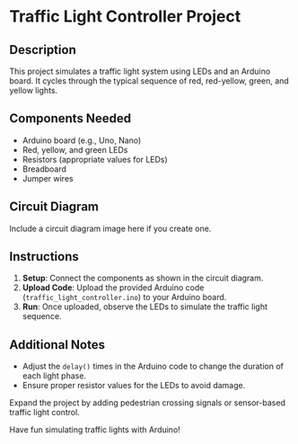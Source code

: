 # Traffic Light Controller Project

## Description
This project simulates a traffic light system using LEDs and an Arduino board. It cycles through the typical sequence of red, red-yellow, green, and yellow lights.

## Components Needed
- Arduino board (e.g., Uno, Nano)
- Red, yellow, and green LEDs
- Resistors (appropriate values for LEDs)
- Breadboard
- Jumper wires

## Circuit Diagram
Include a circuit diagram image here if you create one.

## Instructions
1. **Setup**: Connect the components as shown in the circuit diagram.
2. **Upload Code**: Upload the provided Arduino code (`traffic_light_controller.ino`) to your Arduino board.
3. **Run**: Once uploaded, observe the LEDs to simulate the traffic light sequence.

## Additional Notes
- Adjust the `delay()` times in the Arduino code to change the duration of each light phase.
- Ensure proper resistor values for the LEDs to avoid damage.

Expand the project by adding pedestrian crossing signals or sensor-based traffic light control.

Have fun simulating traffic lights with Arduino!
